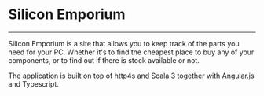 # Silicon Emporium

---

Silicon Emporium is a site that allows you to keep track of the parts you need for your PC. Whether it's to find the cheapest place to buy any of your components, or to find out if there is stock available or not.

The application is built on top of http4s and Scala 3 together with Angular.js and Typescript.


